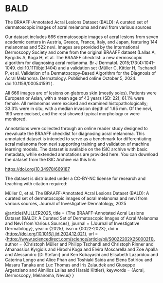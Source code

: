 # BALD
The BRAAFF-Annotated Acral Lesions Dataset (BALD): A curated set of dermatoscopic images of acral melanoma and nevi from various sources

Our dataset includes 666 dermatoscopic images of acral lesions from seven academic centers in Austria, Greece, France, Italy, and Japan, featuring 144 melanomas and 522 nevi. Images are provided by the International Dermoscopy Society and come from the original BRAAFF dataset (Lallas A, Kyrgidis A, Koga H, et al. The BRAAFF checklist: a new dermoscopic algorithm for diagnosing acral melanoma. Br J Dermatol. 2015;173(4):1041-1049. doi:10.1111/bjd.1404) and a validation set (Müller C, Kittler H, Tschandl P, et al. Validation of a Dermatoscopy-Based Algorithm for the Diagnosis of Acral Melanoma. Dermatology. Published online October 5, 2024. doi:10.1159/000541591 ). 

All 666 images are of lesions on glabrous skin (mostly soles).  Patients were European or Asian, with a mean age of 43 years (SD: 22); 61.1% were female. All melanomas were excised and examined histopathologically; 33.3% were in situ, with a median invasion depth of 1.65 mm. Of the nevi, 193 were excised, and the rest showed typical morphology or were monitored.

Annotations were collected through an online reader study designed to reevaluate the BRAAFF checklist for diagnosing acral melanoma. This annotated dataset is intended to serve as a benchmark for differentiating acral melanoma from nevi supporting training and validation of machine learning models. The dataset is available on the ISIC archive with basic metadata, while extended annotations are provided here. You can download the dataset from the ISIC Archive via this link:

https://doi.org/10.34970/669187

The dataset is distributed under a CC-BY-NC license for research and teaching with citation required: 

Müller C, et al. The BRAAFF-Annotated Acral Lesions Dataset (BALD): A curated set of dermatoscopic images of acral melanoma and nevi from various sources, Journal of Investigative Dermatology, 2025


@article{MULLER2025,
title = {The BRAAFF-Annotated Acral Lesions Dataset (BALD): A Curated Set of Dermatoscopic Images of Acral Melanoma and Nevi from Various Sources},
journal = {Journal of Investigative Dermatology},
year = {2025},
issn = {0022-202X},
doi = {https://doi.org/10.1016/j.jid.2024.12.021},
url = {https://www.sciencedirect.com/science/article/pii/S0022202X25000211},
author = {Christoph Müller and Philipp Tschandl and Christoph Rinner and Athanassios Kyrgidis and Hiroshi Koga and Elvira Moscarella and Zoe Apalla and Alessandro {Di Stefani} and Ken Kobayashi and Elisabeth Lazaridou and Caterina Longo and Alice Phan and Toshiaki Saida and Elena Sotiriou and Masaru Tanaka and Luc Thomas and Iris Zalaudek and Giuseppe Argenziano and Aimilios Lallas and Harald Kittler},
keywords = {Acral, Dermoscopy, Melanoma, Nevus}
}

